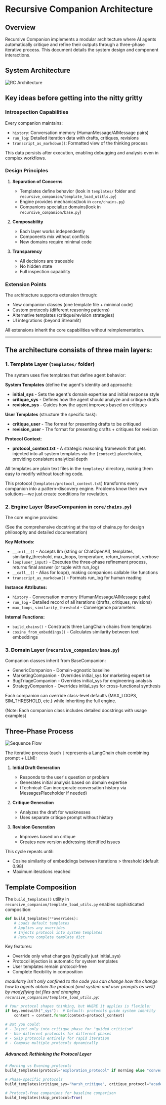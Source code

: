 # Recursive Companion Architecture

## Overview

Recursive Companion implements a modular architecture where AI agents automatically critique and refine their outputs through a three-phase iterative process. This document details the system design and component interactions.

## System Architecture

![RC Architecture](../images/RC_Architecture.svg)

## Key ideas before getting into the nitty gritty

### Introspection Capabilities

Every companion maintains:
- `history`: Conversation memory (HumanMessage/AIMessage pairs)
- `run_log`: Detailed iteration data with drafts, critiques, revisions
- `transcript_as_markdown()`: Formatted view of the thinking process

This data persists after execution, enabling debugging and analysis even in complex workflows.

### Design Principles

1. **Separation of Concerns**
   - Templates define behavior (look in ```templates/``` folder and ```recursive_companion/template_load_utitls.py```)
   - Engine provides mechanics(look in ```core/chains.py```)
   - Companions specialize domains(look in ```recursive_companion/base.py```)

2. **Composability**
   - Each layer works independently
   - Components mix without conflicts
   - New domains require minimal code

3. **Transparency**
   - All decisions are traceable
   - No hidden state
   - Full inspection capability

### Extension Points

The architecture supports extension through:
- New companion classes (one template file + minimal code)
- Custom protocols (different reasoning patterns)
- Alternative templates (critique/revision strategies)
- UI integrations (beyond Streamlit)

All extensions inherit the core capabilities without reimplementation.

--------------------------------------------
## The architecture consists of three main layers:

### 1. Template Layer (```templates/``` folder) 

The system uses five templates that define agent behavior:

**System Templates** (define the agent's identity and approach):
- **initial_sys** - Sets the agent's domain expertise and initial response style
- **critique_sys** - Defines how the agent should analyze and critique drafts
- **revision_sys** - Guides how the agent improves based on critiques

**User Templates** (structure the specific task):
- **critique_user** - The format for presenting drafts to be critiqued
- **revision_user** - The format for presenting drafts + critiques for revision

**Protocol Context**:
- **protocol_context.txt** - A strategic reasoning framework that gets injected into all system templates via the `{context}` placeholder, providing consistent analytical depth

All templates are plain text files in the `templates/` directory, making them easy to modify without touching code.

This protocol (```templates/protocol_context.txt```) transforms every companion into a pattern-discovery engine. Problems know their own solutions—we just create conditions for revelation.

### 2. Engine Layer (BaseCompanion in ```core/chains.py```)
The core engine provides:


(See the comprehensive docstring at the top of chains.py for design philosophy and detailed documentation)

**Key Methods:**
- `__init__()` - Accepts llm (string or ChatOpenAI), templates, similarity_threshold, max_loops, temperature, return_transcript, verbose
- `loop(user_input)` - Executes the three-phase refinement process, returns final answer (or tuple with run_log)
- `__call__()` - Alias for loop(), making companions callable like functions
- `transcript_as_markdown()` - Formats run_log for human reading

**Instance Attributes:**
- `history` - Conversation memory (HumanMessage/AIMessage pairs)
- `run_log` - Detailed record of all iterations (drafts, critiques, revisions)
- `max_loops`, `similarity_threshold` - Convergence parameters

**Internal Functions:**
- `build_chains()` - Constructs three LangChain chains from templates
- `cosine_from_embeddings()` - Calculates similarity between text embeddings

### 3. Domain Layer (```recursive_companion/base.py```)
Companion classes inherit from BaseCompanion:
- GenericCompanion - Domain-agnostic baseline
- MarketingCompanion - Overrides initial_sys for marketing expertise
- BugTriageCompanion - Overrides initial_sys for engineering analysis
- StrategyCompanion - Overrides initial_sys for cross-functional synthesis

Each companion can override class-level defaults (MAX_LOOPS, SIM_THRESHOLD, etc.) while inheriting the full engine.

(Note: Each companion class includes detailed docstrings with usage examples)

## Three-Phase Process

![Sequence Flow](../images/Sequence_Summary.svg)

The iterative process (each `|` represents a LangChain chain combining prompt + LLM):

1. **Initial Draft Generation**
   - Responds to the user's question or problem
   - Generates initial analysis based on domain expertise
   - (Technical: Can incorporate conversation history via MessagesPlaceholder if needed)

2. **Critique Generation**
   - Analyzes the draft for weaknesses
   - Uses separate critique prompt without history

3. **Revision Generation**
   - Improves based on critique
   - Creates new version addressing identified issues

This cycle repeats until:
- Cosine similarity of embeddings between iterations > threshold (default 0.98)
- Maximum iterations reached

## Template Composition

The `build_templates()` utility in `recursive_companion/template_load_utils.py` enables sophisticated composition:

```python
def build_templates(**overrides):
    # Loads default templates
    # Applies any overrides
    # Injects protocol into system templates
    # Returns complete template dict
```

Key features:
- Override only what changes (typically just initial_sys)
- Protocol injection is automatic for system templates
- User templates remain protocol-free
- Complete flexibility in composition

 *modularty isn't only confined to the code you can change how the change how to agents obtain the protocol (and system and user prompts as well) by modyfiying txt files and changing ```recursive_companion/template_load_utils.py```:*

```python
# Your protocol shapes thinking, but WHERE it applies is flexible:
if key.endswith("_sys"):  # Default: protocols guide system identity
    content = content.format(context=protocol_context)

# But you could:
# - Inject only into critique phase for "guided criticism"
# - Use different protocols for different phases
# - Skip protocols entirely for rapid iteration
# - Compose multiple protocols dynamically
```
##### Advanced: Rethinking the Protocol Layer

```python
# Morning vs Evening protocols
build_templates(protocol="exploration_protocol" if morning else "convergence_protocol")

# Phase-specific protocols
build_templates(critique_sys="harsh_critique", critique_protocol="academic_rigor")

# Protocol-free companions for baseline comparison
build_templates(skip_protocol=True)
```

